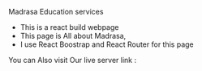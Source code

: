 Madrasa Education services

- This is a react build webpage
- This page is All about Madrasa,
- I use React Boostrap and React Router for this page

You can Also visit Our live server
link :

